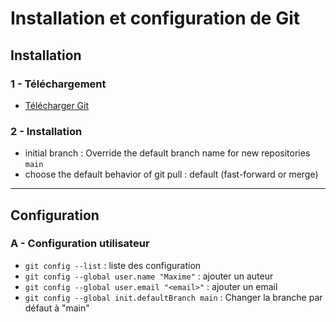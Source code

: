 # Installation et configuration de Git

## Installation

### 1 - Téléchargement

- [Télécharger Git](https://git-scm.com/downloads)

### 2 - Installation

- initial branch : Override the default branch name for new repositories `main`
- choose the default behavior of git pull : default (fast-forward or merge)

---

## Configuration

### A - Configuration utilisateur

- `git config --list` : liste des configuration
- `git config --global user.name "Maxime"` : ajouter un auteur
- `git config --global user.email "<email>"` : ajouter un email
- `git config --global init.defaultBranch main` : Changer la branche par défaut à "main"
